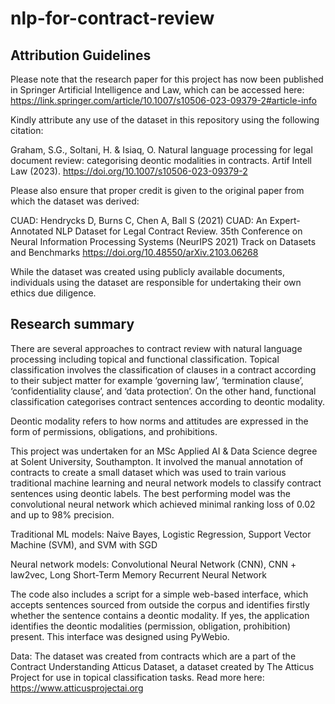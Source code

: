 # nlp-for-contract-review

## Attribution Guidelines
Please note that the research paper for this project has now been published in Springer Artificial Intelligence and Law, which can be accessed here: https://link.springer.com/article/10.1007/s10506-023-09379-2#article-info

Kindly attribute any use of the dataset in this repository using the following citation: 

Graham, S.G., Soltani, H. & Isiaq, O. Natural language processing for legal document review: categorising deontic modalities in contracts. Artif Intell Law (2023). https://doi.org/10.1007/s10506-023-09379-2

Please also ensure that proper credit is given to the original paper from which the dataset was derived:

CUAD: Hendrycks D, Burns C, Chen A, Ball S (2021) CUAD: An Expert-Annotated NLP Dataset for Legal Contract Review. 35th Conference on Neural Information Processing Systems (NeurIPS 2021) Track on Datasets and Benchmarks https://doi.org/10.48550/arXiv.2103.06268 

While the dataset was created using publicly available documents, individuals using the dataset are responsible for undertaking their own ethics due diligence.

## Research summary
There are several approaches to contract review with natural language processing including topical and functional classification. Topical classification involves the classification of clauses in a contract according to their subject matter for example ‘governing law’, ‘termination clause’, ‘confidentiality clause’, and ‘data protection’. On the other hand, functional classification categorises contract sentences according to deontic modality.

Deontic modality refers to how norms and attitudes are expressed in the form of permissions, obligations, and prohibitions.

This project was undertaken for an MSc Applied AI & Data Science degree at Solent University, Southampton. It involved the manual annotation of contracts to create a small dataset which was used to train various traditional machine learning and neural network models to classify contract sentences using deontic labels. The best performing model was the convolutional neural network which achieved minimal ranking loss of 0.02 and up to 98% precision.

Traditional ML models: Naive Bayes, Logistic Regression, Support Vector Machine (SVM), and SVM with SGD

Neural network models: Convolutional Neural Network (CNN), CNN + law2vec, Long Short-Term Memory Recurrent Neural Network

The code also includes a script for a simple web-based interface, which accepts sentences sourced from outside the corpus and identifies firstly whether the sentence contains a deontic modality. If yes, the application identifies the deontic modalities (permission, obligation, prohibition) present. This interface was designed using PyWebio.

Data: The dataset was created from contracts which are a part of the Contract Understanding Atticus Dataset, a dataset created by The Atticus Project for use in topical classification tasks. Read more here: https://www.atticusprojectai.org
